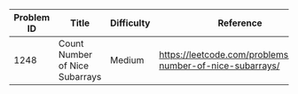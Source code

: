 | Problem ID | Title | Difficulty | Reference
| --- | --- | --- | ---
| 1248 | Count Number of Nice Subarrays | Medium | https://leetcode.com/problems/count-number-of-nice-subarrays/
